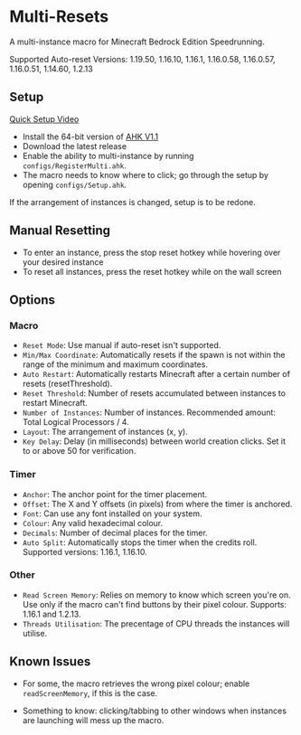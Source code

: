 # Multi-Resets

A multi-instance macro for Minecraft Bedrock Edition Speedrunning.

Supported Auto-reset Versions: 1.19.50, 1.16.10, 1.16.1, 1.16.0.58, 1.16.0.57, 1.16.0.51, 1.14.60, 1.2.13

## Setup

[Quick Setup Video](https://youtu.be/W16rlDLTXfY)

- Install the 64-bit version of [AHK V1.1](https://www.autohotkey.com/download/ahk-install.exe)
- Download the latest release
- Enable the ability to multi-instance by running `configs/RegisterMulti.ahk`.
- The macro needs to know where to click; go through the setup by opening `configs/Setup.ahk`.
  
If the arrangement of instances is changed, setup is to be redone.
## Manual Resetting

- To enter an instance, press the stop reset hotkey while hovering over your desired instance
- To reset all instances, press the reset hotkey while on the wall screen 

## Options

### Macro
- `Reset Mode`: Use manual if auto-reset isn't supported.
- `Min/Max Coordinate`: Automatically resets if the spawn is not within the range of the minimum and maximum coordinates.
- `Auto Restart`: Automatically restarts Minecraft after a certain number of resets (resetThreshold).
- `Reset Threshold`: Number of resets accumulated between instances to restart Minecraft.
- `Number of Instances`: Number of instances. Recommended amount: Total Logical Processors / 4.
- `Layout`: The arrangement of instances (x, y).
- `Key Delay`: Delay (in milliseconds) between world creation clicks. Set it to or above 50 for verification.
### Timer
- `Anchor`: The anchor point for the timer placement.
- `Offset`: The X and Y offsets (in pixels) from where the timer is anchored.
- `Font`: Can use any font installed on your system.
- `Colour`: Any valid hexadecimal colour.
- `Decimals`: Number of decimal places for the timer.
- `Auto Split`: Automatically stops the timer when the credits roll. Supported versions: 1.16.1, 1.16.10.

### Other
- `Read Screen Memory`: Relies on memory to know which screen you're on. Use only if the macro can't find buttons by their pixel colour. Supports: 1.16.1 and 1.2.13.
- `Threads Utilisation`: The precentage of CPU threads the instances will utilise.

## Known Issues

- For some, the macro retrieves the wrong pixel colour; enable `readScreenMemory`, if this is the case.

- Something to know: clicking/tabbing to other windows when instances are launching will mess up the macro.
